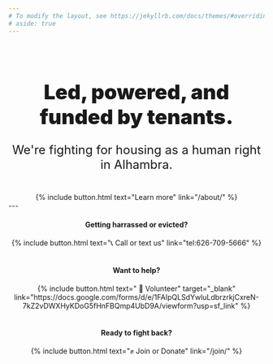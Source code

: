 ```yaml
---
# To modify the layout, see https://jekyllrb.com/docs/themes/#overriding-theme-defaults
# aside: true
---
```


<center>
<br>
<h1 style="font-weight: 900; font-size: 2.5rem;">Led, powered, and funded by tenants.</h1>
  <p style="font-size: 1.5rem;">We're fighting for housing as a human right in Alhambra.</p>
  <br>
{% include button.html text="Learn more" link="/about/" %}
<br>
</center>
---
<center>
<h4>Getting harrassed or evicted?</h4>
{% include button.html text="📞 Call or text us" link="tel:626-709-5666" %}
<br>
<br>
<h4>Want to help?</h4>
{% include button.html text=" 🤝 Volunteer" target="_blank" link="https://docs.google.com/forms/d/e/1FAIpQLSdYwluLdbrzrkjCxreN-7kZ2vDWXHyKDoG5fHnFBQmp4UbD9A/viewform?usp=sf_link"   %}
<br>
<br>
<h4>Ready to fight back?</h4>
  {% include button.html text="✊ Join or Donate" link="/join/" %}
<br>
</center>
